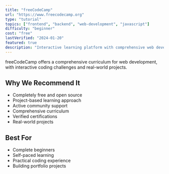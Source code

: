 ```yaml
---
title: "freeCodeCamp"
url: "https://www.freecodecamp.org"
type: "tutorial"
topics: ["frontend", "backend", "web-development", "javascript"]
difficulty: "beginner"
cost: "free"
lastVerified: "2024-01-20"
featured: true
description: "Interactive learning platform with comprehensive web development curriculum"
---
```


freeCodeCamp offers a comprehensive curriculum for web development, with interactive coding challenges and real-world projects.

## Why We Recommend It

- Completely free and open source
- Project-based learning approach
- Active community support
- Comprehensive curriculum
- Verified certifications
- Real-world projects

## Best For

- Complete beginners
- Self-paced learning
- Practical coding experience
- Building portfolio projects
